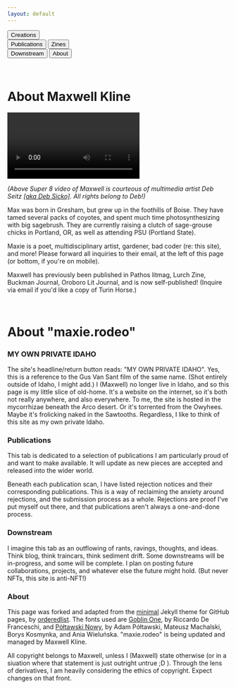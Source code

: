 ```yaml
---
layout: default
---
```

<div class="flex-container">
    <div class="creations-dropdown">
        <button class="index-nav-butts">Creations</button>
        <div class="dropdown-content">
            <button class="index-nav-butts" onclick="opentabs('Publications')">Publications</button>
            <button class="index-nav-butts" onclick="opentabs('Zines')">Zines</button>
        </div>  </div> <button class="index-nav-butts" onclick="opentabs('Stream')">Downstream</button>
    <button class="index-nav-butts" onclick="opentabs('About')">About</button>
</div>

<div id="Publications" class="tabs" style="display:none">
  <ul class="list-1">
  {%- for post in site.posts -%}
      {%- if post.categories contains 'Publications' -%}
        <li>
          {%- if post.imagehead -%}
            <a href="{{ post.url | relative_url }}">
              <img src="{{- post.imagehead | relative_url -}}" 
                   alt="{{ post.headalt }}" 
                   width="790"
              >
            </a>
          {%- endif -%}
            <a href="{{ post.url | relative_url }}">
                <h2 class="postborder hoverbold">
                    {{ post.secrettitle }}
                </h2>
            </a>
        </li>
      {%- endif -%}
  {%- endfor -%}
  </ul>
</div>

<div id="Zines" class="tabs" style="display:none">
    <ul class="list-1">
        {%- for post in site.posts -%}
            {%- if post.categories contains 'Zines' -%}
                <li>
                    {%- if post.imagehead -%}
                        <a href="{{ post.url | relative_url }}">
                            <img src="{{- post.imagehead | relative_url -}}" 
                                 alt="{{ post.headalt }}" 
                                 width="790">
                        </a>
                    {%- endif -%}
                    <a href="{{ post.url | relative_url }}">
                        <h2 class="postborder hoverbold">
                            {{ post.secrettitle }}
                        </h2>
                    </a>
                </li>
            {%- endif -%}    
        {%- endfor -%}
    </ul>
</div>

<div id="Stream" style="display:none" class="tabs">
  <ul class="list-1">
  {%- for post in site.posts -%}
      {%- if post.categories contains 'Stream' -%}
        <li>
          {%- if post.imagehead -%}
            <a href="{{ post.url | relative_url }}">
              <img src="{{- post.imagehead | relative_url -}}" 
                   alt="{{ post.headalt }}" 
                   width="790"
              >
            </a>
          {%- endif -%}
            <a href="{{ post.url | relative_url }}">
                <h2 class="postborder hoverbold">
                    {{ post.secrettitle }}
                </h2>
            </a>
        </li>
      {%- endif -%}    
  {%- endfor -%}
  </ul> 
</div>

<div id="About" class="tabs">
    <p>&emsp;</p>
    <div>
        <h1>About Maxwell Kline</h1>
        <div class="gifflex">
            <div>
                <video autoplay loop class="gifitem">
                    <source src="/assets/video/super8unedited.gif" type="video/gif">
                    <source src="/assets/video/super8unedited.mp4" type="video/mp4">
                    Your browser does not support the video element.
                </video>
            </div>
            <div>
                <p>
                    <i>(Above Super 8 video of Maxwell is courteous of multimedia artist Deb Seitz <a href="http://instagram.com/_u/deb.is.sick/">[aka Deb Sicko]</a>. All rights belong to Deb!)</i>
                </p>
            </div>
        </div>
        <p>Max was born in Gresham, but grew up in the foothills of Boise. They have tamed several packs of coyotes, and spent much time photosynthesizing with big sagebrush. They are currently raising a clutch of sage-grouse chicks in Portland, OR, as well as attending PSU (Portland State).</p>
        <p>Maxie is a poet, multidisciplinary artist, gardener, bad coder (re: this site), and more! Please forward all inquiries to their email, at the left of this page (or bottom, if you're on mobile).</p>        
        <p>Maxwell has previously been published in Pathos litmag, Lurch Zine, Buckman Journal, Oroboro Lit Journal, and is now self-published! (Inquire via email if you'd like a copy of Turin Horse.)</p>
    </div>
    <p>&emsp;</p>
    <div>
<h1>About "maxie.rodeo"</h1>
    <div>
<h3>MY OWN PRIVATE IDAHO</h3>
<p>The site's headline/return button reads: "MY OWN PRIVATE IDAHO". Yes, this is a reference to the Gus Van Sant film of the same name. (Shot entirely outside of Idaho, I might add.) I (Maxwell) no longer live in Idaho, and so this page is my little slice of old-home. It's a website on the internet, so it's both not really anywhere, and also everywhere. To me, the site is hosted in the mycorrhizae beneath the Arco desert. Or it's torrented from the Owyhees. Maybe it's frolicking naked in the Sawtooths. Regardless, I like to think of this site as my own private Idaho.</p>
    </div>
    <div>
<h3>Publications</h3>
<p>This tab is dedicated to a selection of publications I am particularly proud of and want to make available. It will update as new pieces are accepted and released into the wider world.</p>
<p>Beneath each publication scan, I have listed rejection notices and their corresponding publications. This is a way of reclaiming the anxiety around rejections, and the submission process as a whole. Rejections are proof I've put myself out there, and that publications aren't always a one-and-done process.</p>
    </div>
    <div>
<h3>Downstream</h3>
<p>I imagine this tab as an outflowing of rants, ravings, thoughts, and ideas. Think blog, think traincars, think sediment drift. Some downstreams will be in-progress, and some will be complete. I plan on posting future collaborations, projects, and whatever else the future might hold. (But never NFTs, this site is anti-NFT!)</p>
    </div>
    <div>
<h3>About</h3>
<p>This page was forked and adapted from the <a href="https://github.com/pages-themes/minimal">minimal</a> Jekyll theme for GitHub pages, by <a href="https://github.com/orderedlist">orderedlist</a>. The fonts used are <a href="https://fonts.google.com/specimen/Goblin+One?query=goblin+one">Goblin One</a>, by Riccardo De Franceschi, and <a href="https://fonts.google.com/specimen/Poltawski+Nowy">Półtawski Nowy</a>, by Adam Półtawski, Mateusz Machalski, Borys Kosmynka, and Ania Wieluńska. "maxie.rodeo" is being updated and managed by Maxwell Kline.</p>
<p>All copyright belongs to Maxwell, unless I (Maxwell) state otherwise (or in a siuation where that statement is just outright untrue ;D ). Through the lens of derivatives, I am heavily considering the ethics of copyright. Expect changes on that front.</p>
    </div>
    </div>
</div>

<script>
function opentabs(tabsname) {
    var i;
    var x = document.getElementsByClassName("tabs");
    for (i = 0; i < x.length; i++) {
        x[i].style.display = "none";  
    }
    document.getElementById(tabsname).style.display = "block";  
}

opentabs('About'); // Default tab is About
</script>
